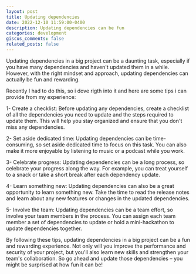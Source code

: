 ```yaml
---
layout: post
title: Updating dependencies
date: 2022-12-10 11:59:00-0400
description: Updating dependencies can be fun
categories: development
giscus_comments: false
related_posts: false
---
```

Updating dependencies in a big project can be a daunting task, especially if you have many dependencies and haven't updated them in a while. However, with the right mindset and approach, updating dependencies can actually be fun and rewarding.

Recently I had to do this, so i dove rigth into it and here are some tips i can provide from my experience:

1- Create a checklist: Before updating any dependencies, create a checklist of all the dependencies you need to update and the steps required to update them. This will help you stay organized and ensure that you don't miss any dependencies.

2- Set aside dedicated time: Updating dependencies can be time-consuming, so set aside dedicated time to focus on this task. You can also make it more enjoyable by listening to music or a podcast while you work.

3- Celebrate progress: Updating dependencies can be a long process, so celebrate your progress along the way. For example, you can treat yourself to a snack or take a short break after each dependency update.

4- Learn something new: Updating dependencies can also be a great opportunity to learn something new. Take the time to read the release notes and learn about any new features or changes in the updated dependencies.

5- Involve the team: Updating dependencies can be a team effort, so involve your team members in the process. You can assign each team member a set of dependencies to update or hold a mini-hackathon to update dependencies together.

By following these tips, updating dependencies in a big project can be a fun and rewarding experience. Not only will you improve the performance and security of your project, but you'll also learn new skills and strengthen your team's collaboration. So go ahead and update those dependencies – you might be surprised at how fun it can be!
